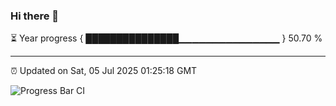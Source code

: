 ### Hi there 👋

⏳ Year progress { ███████████████▁▁▁▁▁▁▁▁▁▁▁▁▁▁▁ } 50.70 %

---

⏰ Updated on Sat, 05 Jul 2025 01:25:18 GMT

![Progress Bar CI](https://github.com/JuvenileQ/Progress-Bar-CI/workflows/main/badge.svg)
